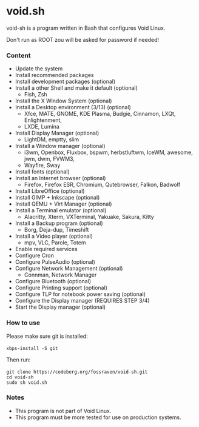 # void.sh

void-sh is a program written in Bash that configures Void Linux.

Don't run as ROOT zou will be asked for password if needed!

### Content

- Update the system
- Install recommended packages
- Install development packages (optional)
- Install a other Shell and make it default (optional)
    - Fish, Zsh
- Install the X Window System (optional)
- Install a Desktop environment (3/13) (optional)
	- Xfce, MATE, GNOME, KDE Plasma, Budgie, Cinnamon, LXQt, Enlightenment,
	- LXDE, Lumina
- Install Display Manager (optional)
    - LightDM, emptty, slim
- Install a Window manager (optional)
	- i3wm, Openbox, Fluxbox, bspwm, herbstluftwm, IceWM, awesome, jwm, dwm, FVWM3,
	- Wayfire, Sway
- Install fonts (optional)
- Install an Internet browser (optional)
	- Firefox, Firefox ESR, Chromium, Qutebrowser, Falkon, Badwolf
- Install LibreOffice (optional)
- Install GIMP + Inkscape (optional)
- Install QEMU + Virt Manager (optional)
- Install a Terminal emulator (optional)
	- Alacritty, Xterm, VXTerminal, Yakuake, Sakura, Kitty
- Install a Backup program (optional)
	- Borg, Deja-dup, Timeshift
- Install a Video player (optional)
	- mpv, VLC, Parole, Totem
- Enable required services 
- Configure Cron
- Configure PulseAudio (optional)
- Configure Network Management (optional)
	- Connman, Network Manager
- Configure Bluetooth (optional)
- Configure Printing support (optional)
- Configure TLP for notebook power saving (optional)
- Configure the Display manager (REQUIRES STEP 3/4)
- Start the Display manager (optional)
### How to use

Please make sure git is installed: <br><br>
`xbps-install -S git`

Then run: <br><br>
`git clone https://codeberg.org/fossraven/void-sh.git` <br>
`cd void-sh` <br>
`sudo sh void.sh`

### Notes

- This program is not part of Void Linux.
- This program must be more tested for use on production systems.
